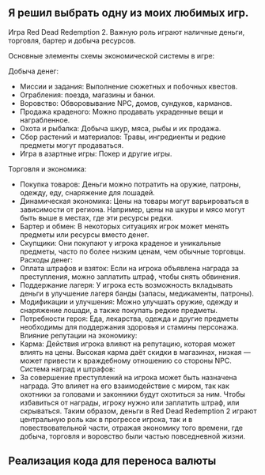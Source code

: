 ## Я решил выбрать одну из моих любимых игр.
Игра Red Dead Redemption 2. Важную роль играют наличные деньги, торговля, бартер и добыча ресурсов.

Основные элементы схемы экономической системы в игре:

Добыча денег:
- Миссии и задания: Выполнение сюжетных и побочных квестов.
- Ограбления: поезда, магазины и банки.
- Воровство: Обворовывание NPC, домов, сундуков, карманов.
- Продажа краденого: Можно продавать украденные вещи и награбленное.
- Охота и рыбалка: Добыча шкур, мяса, рыбы и их продажа.
- Сбор растений и материалов: Травы, ингредиенты и редкие предметы могут продаваться.
- Игра в азартные игры: Покер и другие игры.


Торговля и экономика:
- Покупка товаров: Деньги можно потратить на оружие, патроны, одежду, еду, снаряжение для лошадей.
- Динамическая экономика: Цены на товары могут варьироваться в зависимости от региона. Например, цены на шкуры и мясо могут быть выше в местах, где эти ресурсы редки.
- Бартер и обмен: В некоторых ситуациях игрок может менять предметы или ресурсы вместо денег.
- Скупщики: Они покупают у игрока краденое и уникальные предметы, часто по более низким ценам, чем обычные торговцы.
Расходы денег:
- Оплата штрафов и взяток: Если на игрока объявлена награда за преступления, можно заплатить штраф, чтобы снять обвинения.
- Поддержание лагеря: У игрока есть возможность вкладывать деньги в улучшение лагеря банды (запасы, медикаменты, патроны).
- Модификации и улучшения: Можно улучшать оружие, одежду и снаряжение лошади, а также покупать редкие предметы.
- Потребности героя: Еда, лекарства, одежда и другие предметы необходимы для поддержания здоровья и стамины персонажа.
Влияние репутации на экономику:
- Карма: Действия игрока влияют на репутацию, которая может влиять на цены. Высокая карма даёт скидки в магазинах, низкая — может привести к враждебному отношению со стороны NPC.
Система наград и штрафов:
- За совершение преступлений на игрока может быть назначена награда. Это влияет на его взаимодействие с миром, так как охотники за головами и законники будут охотиться за ним. Чтобы избавиться от награды, игроку нужно или заплатить штраф, или скрываться.
Таким образом, деньги в Red Dead Redemption 2 играют центральную роль как в прогрессе игрока, так и в повествовательной части, отражая экономику того времени, где добыча, торговля и воровство были частью повседневной жизни.

## Реализация кода для переноса валюты

